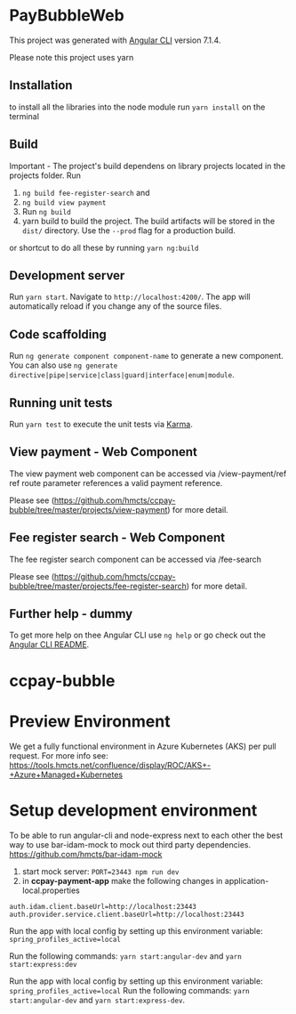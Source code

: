 # PayBubbleWeb

This project was generated with [Angular CLI](https://github.com/angular/angular-cli) version 7.1.4.

Please note this project uses yarn

## Installation

to install all the libraries into the node module run `yarn install` on the terminal

## Build

Important - The project's   build dependens on library projects located in the projects folder. 
Run 
  1. `ng build fee-register-search` and 
  2. `ng build view payment` 
  3. Run `ng build` 
  4. yarn build
  to build the project. The build artifacts will be stored in the `dist/` directory. Use the `--prod` flag for a production build.

  or shortcut to do all these by running `yarn ng:build`

## Development server

Run `yarn start`. Navigate to `http://localhost:4200/`. The app will automatically reload if you change any of the source files.

## Code scaffolding

Run `ng generate component component-name` to generate a new component. You can also use `ng generate directive|pipe|service|class|guard|interface|enum|module`.

## Running unit tests

Run `yarn test` to execute the unit tests via [Karma](https://karma-runner.github.io).

## View payment - Web Component

The view payment web component can be accessed via /view-payment/ref
ref route parameter references a valid payment reference.

Please see (https://github.com/hmcts/ccpay-bubble/tree/master/projects/view-payment) for more detail.

## Fee register search - Web Component

The fee register search component can be accessed via /fee-search

Please see (https://github.com/hmcts/ccpay-bubble/tree/master/projects/fee-register-search) for more detail.

## Further help - dummy

To get more help on thee Angular CLI use `ng help` or go check out the [Angular CLI README](https://github.com/angular/angular-cli/blob/master/README.md).
# ccpay-bubble


# Preview Environment
We get a fully functional environment in Azure Kubernetes (AKS) per pull request. For more info see: https://tools.hmcts.net/confluence/display/ROC/AKS+-+Azure+Managed+Kubernetes

# Setup development environment

To be able to run angular-cli and node-express next to each other the best way to use bar-idam-mock to mock out third party dependencies. https://github.com/hmcts/bar-idam-mock

1. start mock server: `PORT=23443 npm run dev`
2. in **ccpay-payment-app** make the following changes in application-local.properties

```
auth.idam.client.baseUrl=http://localhost:23443
auth.provider.service.client.baseUrl=http://localhost:23443
```  

   Run the app with local config by setting up this environment variable: `spring_profiles_active=local`

   Run the following commands: `yarn start:angular-dev` and `yarn start:express:dev`

   Run the app with local config by setting up this environment variable: `spring_profiles_active=local`
   Run the following commands: `yarn start:angular-dev` and `yarn start:express-dev`.

